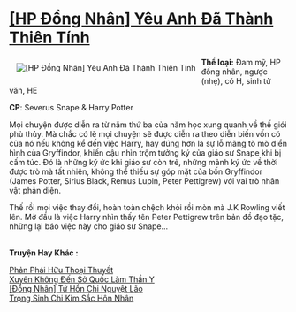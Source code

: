 <a href="https://utruyen.com/hp-dong-nhan-yeu-anh-da-thanh-thien-tinh/18486/" title="[HP Đồng Nhân] Yêu Anh Đã Thành Thiên Tính"><h1>[HP Đồng Nhân] Yêu Anh Đã Thành Thiên Tính</h1></a><div style="display:table"><img align="right" style="float: left; padding: 10px;" src="https://utruyen.com/images/story/200x260/hp-dong-nhan-yeu-anh-da-thanh-thien-tinh.jpg" alt="[HP Đồng Nhân] Yêu Anh Đã Thành Thiên Tính"><b>Thể loại:</b> Đam mỹ, HP đồng nhân, ngược (nhẹ), có H, sinh tử văn, HE<p></p><b>CP</b>: Severus Snape & Harry Potter<p></p>Mọi chuyện được diễn ra từ năm thứ ba của năm học xung quanh về thế giói phù thủy. Mà chắc có lẽ mọi chuyện sẽ được diễn ra theo diễn biến vốn có của nó nếu không kể đến việc Harry, hay đúng hơn là sự lỗ mãng tò mò điển hình của Gryffindor, khiến cậu nhìn trộm tưởng ký của giáo sư Snape khi bị cấm túc. Đó là những ký ức khi giáo sư còn trẻ, những mảnh ký ức về thời được trò mà tất nhiên, không thể thiếu sự góp mặt của bốn Gryffindor (James Potter, Sirius Black, Remus Lupin, Peter Pettigrew) với vai trò nhân vật phản diện.<p></p>Thế rồi mọi việc thay đổi, hoàn toàn chệch khỏi rồi mòn mà J.K Rowling viết lên. Mở đầu là việc Harry nhìn thấy tên Peter Pettigrew trên bản đồ đạo tặc, những lại báo việc này cho giáo sư Snape...</div><p><br><b>Truyện Hay Khác :</b></p><a href="https://utruyen.com/phan-phai-huu-thoai-thuyet/18494/" alt="Phản Phái Hữu Thoại Thuyết">Phản Phái Hữu Thoại Thuyết</a><br/><a href="https://github.com/quanluxury/ngontinh_sac/tree/master/truyenhay/22570/" alt="Xuyên Không Đến Sở Quốc Làm Thần Y">Xuyên Không Đến Sở Quốc Làm Thần Y</a><br/><a href="https://github.com/quanluxury/ngontinh_sac/tree/master/truyenhay/18559/" alt="[Đồng Nhân] Tứ Hồn Chi Nguyệt Lão">[Đồng Nhân] Tứ Hồn Chi Nguyệt Lão</a><br/><a href="https://github.com/quanluxury/ngontinh_sac/tree/master/truyenhay/18905/" alt="Trọng Sinh Chi Kim Sắc Hôn Nhân">Trọng Sinh Chi Kim Sắc Hôn Nhân</a><br/>